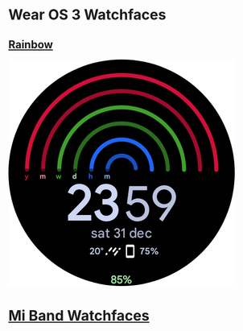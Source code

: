 # Wear OS 3 Watchfaces
## [Rainbow](Rainbow/)
![](Rainbow/preview_full.png)

# [Mi Band Watchfaces](Mi%20Band)
